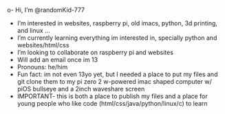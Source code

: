 o-  Hi, I’m @randomKid-777
-  I’m interested in websites, raspberry pi, old imacs, python, 3d printing, and linux ...
-  I’m currently learning everything im interested in, specially python and websites/html/css
-  I’m looking to collaborate on raspberry pi and websites
-  Will add an email once im 13
-  Pronouns: he/him 
- Fun fact: im not even 13yo yet, but I needed a place to put my files and git clone them to my pi zero 2 w-powered imac shaped computer w/ piOS bullseye and a 2inch waveshare screen
- IMPORTANT- this is both a place to publish my files and a place for young people who like code (html/css/java/python/linux/c) to learn
<!---
randomKid-777/randomKid-777 is a ✨ special ✨ repository because its `README.md` (this file) appears on your GitHub profile.
You can click the Preview link to take a look at your changes.
--->
